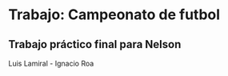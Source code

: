 # Trabajo: Campeonato de futbol


## Trabajo práctico final para Nelson

Luis Lamiral - Ignacio Roa 

